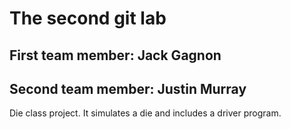 # The second git lab
## First team member: Jack Gagnon
## Second team member: Justin Murray
Die class project. It simulates a die and includes a driver program.